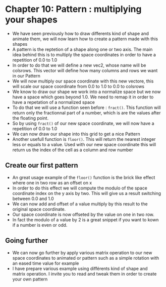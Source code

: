 # Chapter 10: Pattern : multiplying your shapes

* We have seen previously how to draw differents kind of shape and animate them, we will now learn how to create a pattern made with this shapes
* A pattern is the reptetion of a shape along one or two axis. The main idea behind this is to multiply the space coordinates in order to have a repetition of 0.0 to 1.0
* In order to do that we will define a new vec2, whose name will be colsrows. This vector will define how many columns and rows we want in our Pattern
* We will now multiply our space coordinate with this new vectore, this will scale our space coordinate from 0.0 to 1.0 to 0.0 to colsrows
* We know to draw our shape we work into a normalize space but we now have a space which goes beyond 1.0. We need to remap it in order to have a repetation of a normalized space
* To do that we will use a function seen before : ```fract()```. This function will return only the fractionnal part of a number, which is are the values after the floating point.
* So by using ```fract()``` of our new space coordinate, we will now have a repetition of 0.0 to 1.0
* We can now draw our shape into this grid to get a nice Pattern
* Another usefull function is ```floor()```. This will return the nearest integer less or equals to a value. Used with our new space coordinate this will return us the index of the cell as a column and row number

## Create our first pattern
* An great usage example of the ```floor()``` function is the brick like effect where one in two row as an offset on x
* In order to do this effect we will compute the modulo of the space coordinate index on the y axis by two. This will give us a result switching between 0.0 and 1.0
* We can now add and offset of a value multiply by this result to the original space coordinate.
* Our space coordinate is now offseted by the value on one in two row.
* In fact the modulo of a value by 2 is a great snippet if you want to kown if a number is even or odd.

## Going further
* We can now go further by apply various matrix operation to our new space coordinates to animated or pattern such as a simple rotation with an eased time value for example
* I have prepare various example using différents kind of shape and matrix operation. I invite you to read and tweak them in order to create your own pattern
